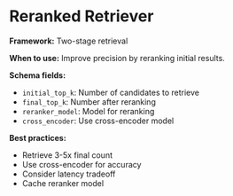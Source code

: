 # Reranked Retriever

**Framework:** Two-stage retrieval

**When to use:** Improve precision by reranking initial results.

**Schema fields:**
- `initial_top_k`: Number of candidates to retrieve
- `final_top_k`: Number after reranking
- `reranker_model`: Model for reranking
- `cross_encoder`: Use cross-encoder model

**Best practices:**
- Retrieve 3-5x final count
- Use cross-encoder for accuracy
- Consider latency tradeoff
- Cache reranker model